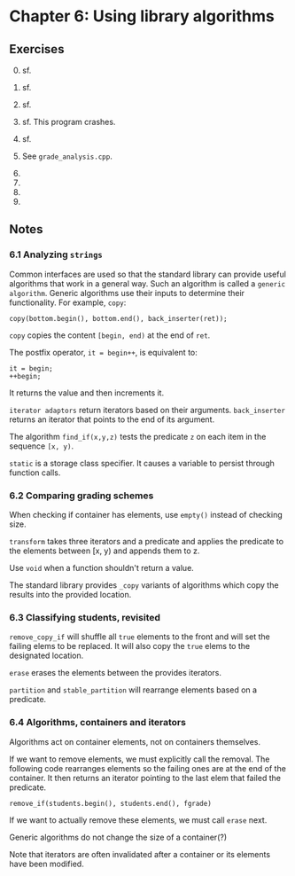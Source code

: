# Chapter 6: Using library algorithms

## Exercises
0. sf.

1. sf. 

2. sf.

3. sf. This program crashes.

4. sf.

5. See `grade_analysis.cpp`.

6. 

7. 

8. 

9. 


## Notes

### 6.1 Analyzing `strings`
Common interfaces are used so that the standard library can provide useful algorithms that work in a general way.
Such an algorithm is called a `generic algorithm`.
Generic algorithms use their inputs to determine their functionality.
For example, `copy`:

    copy(bottom.begin(), bottom.end(), back_inserter(ret));

`copy` copies the content `[begin, end)` at the end of `ret`.

The postfix operator, `it = begin++`, is equivalent to:

    it = begin;
    ++begin;

It returns the value and then increments it.

`iterator adaptors` return iterators based on their arguments.
`back_inserter` returns an iterator that points to the end of its argument.

The algorithm `find_if(x,y,z)` tests the predicate `z` on each item in the sequence `[x, y)`.

`static` is a storage class specifier.
It causes a variable to persist through function calls.


### 6.2 Comparing grading schemes
When checking if container has elements, use `empty()` instead of checking size.

`transform` takes three iterators and a predicate and applies the predicate to the elements between [x, y) and appends them to z.

Use `void` when a function shouldn't return a value.

The standard library provides `_copy` variants of algorithms which copy the results into the provided location.


### 6.3 Classifying students, revisited
`remove_copy_if` will shuffle all `true` elements to the front and will set the failing elems to be replaced.
It will also copy the `true` elems to the designated location.

`erase` erases the elements between the provides iterators.

`partition` and `stable_partition` will rearrange elements based on a predicate.


### 6.4 Algorithms, containers and iterators
Algorithms act on container elements, not on containers themselves.

If we want to remove elements, we must explicitly call the removal.
The following code rearranges elements so the failing ones are at the end of the container.
It then returns an iterator pointing to the last elem that failed the predicate.

    remove_if(students.begin(), students.end(), fgrade)

If we want to actually remove these elements, we must call `erase` next.

Generic algorithms do not change the size of a container(?)

Note that iterators are often invalidated after a container or its elements have been modified.


